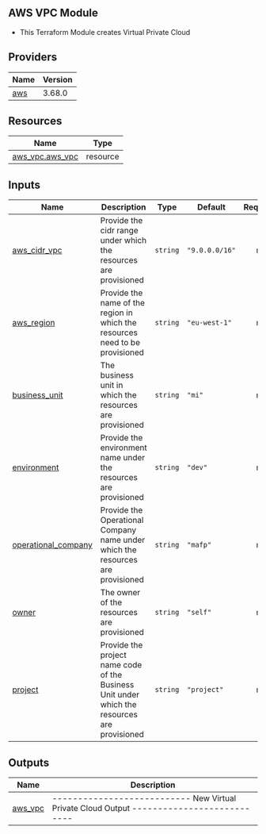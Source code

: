 ## AWS VPC Module

- This Terraform Module creates Virtual Private Cloud

## Providers

| Name | Version |
|------|---------|
| <a name="provider_aws"></a> [aws](#provider\_aws) | 3.68.0 |

## Resources

| Name | Type |
|------|------|
| [aws_vpc.aws_vpc](https://registry.terraform.io/providers/hashicorp/aws/latest/docs/resources/vpc) | resource |

## Inputs

| Name | Description | Type | Default | Required |
|------|-------------|------|---------|:--------:|
| <a name="input_aws_cidr_vpc"></a> [aws\_cidr\_vpc](#input\_aws\_cidr\_vpc) | Provide the cidr range under which the resources are provisioned | `string` | `"9.0.0.0/16"` | no |
| <a name="input_aws_region"></a> [aws\_region](#input\_aws\_region) | Provide the name of the region in which the resources need to be provisioned | `string` | `"eu-west-1"` | no |
| <a name="input_business_unit"></a> [business\_unit](#input\_business\_unit) | The business unit in which the resources are provisioned | `string` | `"mi"` | no |
| <a name="input_environment"></a> [environment](#input\_environment) | Provide the environment name under the resources are provisioned | `string` | `"dev"` | no |
| <a name="input_operational_company"></a> [operational\_company](#input\_operational\_company) | Provide the Operational Company name under which the resources are provisioned | `string` | `"mafp"` | no |
| <a name="input_owner"></a> [owner](#input\_owner) | The owner of the resources are provisioned | `string` | `"self"` | no |
| <a name="input_project"></a> [project](#input\_project) | Provide the project name code of the Business Unit under which the resources are provisioned | `string` | `"project"` | no |

## Outputs

| Name | Description |
|------|-------------|
| <a name="output_aws_vpc"></a> [aws\_vpc](#output\_aws\_vpc) | --------------------------- New Virtual Private Cloud Output --------------------------- |
